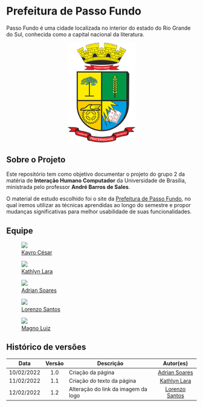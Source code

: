 # Prefeitura de Passo Fundo

Passo Fundo é uma cidade localizada no interior do estado do Rio Grande do Sul, conhecida como a capital nacional da literatura.

<div align="center">

  <img src="https://raw.githubusercontent.com/Interacao-Humano-Computador/2021.2-Prefeitura-de-Passo-Fundo/main/assets/img/logo-maior-passo-fundo.png" width="180" >
  
</div>

## Sobre o Projeto

Este repositório tem como objetivo documentar o projeto do grupo 2 da matéria de **Interação Humano Computador** da Universidade de Brasília, ministrada pelo professor **André Barros de Sales**.

O material de estudo escolhido foi o site da [Prefeitura de Passo Fundo](http://www.pmpf.rs.gov.br/), no qual iremos utilizar as técnicas aprendidas ao longo do semestre e propor mudanças significativas para melhor usabilidade de suas funcionalidades.

## Equipe

<div class="container">
	<div class="row">
        <div class="col-4">
            <figure class="figure">
                <a href="https://github.com/kayrocesar"><img class="figure-img img-fluid img-thumbnail rounded-circle" src="https://avatars.githubusercontent.com/u/39713656?v=4"><figcaption class="figure-caption text-center"> Kayro César</figcaption></a>
            </figure>
		</div>
		<div class="col-4">
            <figure class="figure">
                <a href="https://github.com/klmurussi">
                    <img class="figure-img img-fluid img-thumbnail rounded-circle" src="https://avatars.githubusercontent.com/u/52364259?v=4">
                    <figcaption class="figure-caption text-center"> Kathlyn Lara </figcaption>
                </a>
            </figure>
		</div>
		<div class="col-4">
            <figure class="figure">
			    <a href="https://github.com/SwampTG"><img class="figure-img img-fluid img-thumbnail rounded-circle" src="https://avatars.githubusercontent.com/u/66492055?v=4">
                <figcaption class="figure-caption text-center"> Adrian Soares <figcaption></a>
            </figure>
		</div>
	</div>
	<div class="row justify-content-center">
		<div class="col-4">
            <figure class="figure">
			    <a href="https://github.com/lorenzo7377"><img src="https://avatars.githubusercontent.com/u/54644579?v=4" class="figure-img img-fluid img-thumbnail rounded-circle"><figcaption class="figure-caption text-center"> Lorenzo Santos  </figcaption></a>
            </figure>
		</div>
		<div class="col-4">
            <figure class="figure">
			    <a href="https://github.com/magnluiz"><img class="figure-img img-fluid img-thumbnail rounded-circle" src="https://avatars.githubusercontent.com/u/55704216?v=4"><figcaption class="figure-caption text-center"> Magno Luiz </figcaption></a>
            </figure>
		</div>
	</div>
</div>

## Histórico de versões

 | **Data**   | **Versão** | **Descrição**                            |                **Autor(es)**                 |
 | ---------- | :--------: | ---------------------------------------- | :------------------------------------------: |
 | 10/02/2022 |    1.0     | Criação da página            |         [Adrian Soares](github.com/SwampTG)       |
 | 11/02/2022 |    1.1     | Criação do texto da página|    [Kathlyn Lara](github.com/klmurussi)   |
 | 12/02/2022 |    1.2     | Alteração do link da imagem da logo |    [Lorenzo Santos](github.com/lorenzo7377)    |
